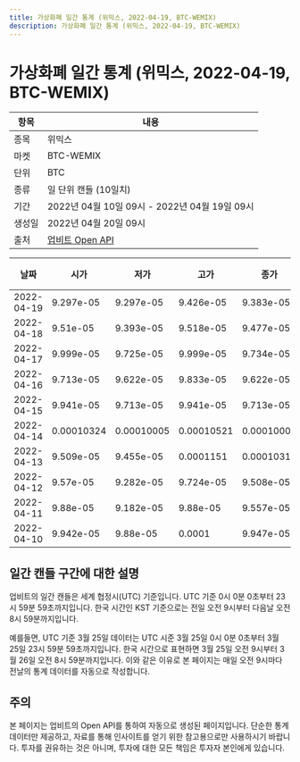 ```yaml
---
title: 가상화폐 일간 통계 (위믹스, 2022-04-19, BTC-WEMIX)
description: 가상화폐 일간 통계 (위믹스, 2022-04-19, BTC-WEMIX)
---
```



가상화폐 일간 통계 (위믹스, 2022-04-19, BTC-WEMIX)
===

|항목|내용|
|--|--|
|종목|위믹스|
|마켓|BTC-WEMIX|
|단위|BTC|
|종류|일 단위 캔들 (10일치)|
|기간|2022년 04월 10일 09시 - 2022년 04월 19일 09시|
|생성일|2022년 04월 20일 09시|
|출처|[업비트 Open API](https://docs.upbit.com)|


|날짜|시가|저가|고가|종가|비고|
|--|--|--|--|--|--|
|2022-04-19|9.297e-05|9.297e-05|9.426e-05|9.383e-05|    |
|2022-04-18|9.51e-05|9.393e-05|9.518e-05|9.477e-05|    |
|2022-04-17|9.999e-05|9.725e-05|9.999e-05|9.734e-05|    |
|2022-04-16|9.713e-05|9.622e-05|9.833e-05|9.622e-05|    |
|2022-04-15|9.941e-05|9.713e-05|9.941e-05|9.713e-05|    |
|2022-04-14|0.00010324|0.00010005|0.00010521|0.00010005|    |
|2022-04-13|9.509e-05|9.455e-05|0.0001151|0.0001031|    |
|2022-04-12|9.57e-05|9.282e-05|9.724e-05|9.508e-05|    |
|2022-04-11|9.88e-05|9.182e-05|9.88e-05|9.557e-05|    |
|2022-04-10|9.942e-05|9.88e-05|0.0001|9.947e-05|    |


일간 캔들 구간에 대한 설명
---


업비트의 일간 캔들은 세계 협정시(UTC) 기준입니다. 
UTC 기준 0시 0분 0초부터 23시 59분 59초까지입니다. 
한국 시간인 KST 기준으로는 전일 오전 9시부터 다음날 오전 8시 59분까지입니다. 


예를들면, UTC 기준 3월 25일 데이터는 UTC 시준 3월 25일 0시 0분 0초부터 3월 25일 23시 59분 59초까지입니다. 
한국 시간으로 표현하면 3월 25일 오전 9시부터 3월 26일 오전 8시 59분까지입니다. 
이와 같은 이유로 본 페이지는 매일 오전 9시마다 전날의 통계 데이터를 자동으로 작성합니다. 


주의
---


본 페이지는 업비트의 Open API를 통하여 자동으로 생성된 페이지입니다. 
단순한 통계 데이터만 제공하고, 자료를 통해 인사이트를 얻기 위한 참고용으로만 사용하시기 바랍니다. 
투자를 권유하는 것은 아니며, 투자에 대한 모든 책임은 투자자 본인에게 있습니다. 
